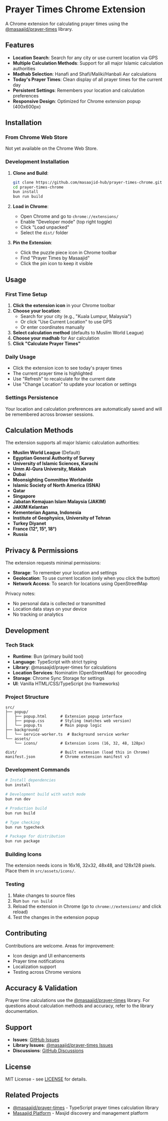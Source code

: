 # Prayer Times Chrome Extension

A Chrome extension for calculating prayer times using the [@masaajid/prayer-times](https://www.npmjs.com/package/@masaajid/prayer-times) library.

## Features

- **Location Search**: Search for any city or use current location via GPS
- **Multiple Calculation Methods**: Support for all major Islamic calculation authorities
- **Madhab Selection**: Hanafi and Shafi/Maliki/Hanbali Asr calculations
- **Today's Prayer Times**: Clean display of all prayer times for the current day
- **Persistent Settings**: Remembers your location and calculation preferences
- **Responsive Design**: Optimized for Chrome extension popup (400x600px)

## Installation

### From Chrome Web Store

Not yet available on the Chrome Web Store.

### Development Installation

1. **Clone and Build**:

   ```bash
   git clone https://github.com/masaajid-hub/prayer-times-chrome.git
   cd prayer-times-chrome
   bun install
   bun run build
   ```

2. **Load in Chrome**:
   - Open Chrome and go to `chrome://extensions/`
   - Enable "Developer mode" (top right toggle)
   - Click "Load unpacked"
   - Select the `dist/` folder

3. **Pin the Extension**:
   - Click the puzzle piece icon in Chrome toolbar
   - Find "Prayer Times by Masaajid"
   - Click the pin icon to keep it visible

## Usage

### First Time Setup

1. **Click the extension icon** in your Chrome toolbar
2. **Choose your location**:
   - Search for your city (e.g., "Kuala Lumpur, Malaysia")
   - Or click "Use Current Location" to use GPS
   - Or enter coordinates manually
3. **Select calculation method** (defaults to Muslim World League)
4. **Choose your madhab** for Asr calculation
5. **Click "Calculate Prayer Times"**

### Daily Usage

- Click the extension icon to see today's prayer times
- The current prayer time is highlighted
- Use "Refresh" to recalculate for the current date
- Use "Change Location" to update your location or settings

### Settings Persistence

Your location and calculation preferences are automatically saved and will be remembered across browser sessions.

## Calculation Methods

The extension supports all major Islamic calculation authorities:

- **Muslim World League** (Default)
- **Egyptian General Authority of Survey**
- **University of Islamic Sciences, Karachi**
- **Umm Al-Qura University, Makkah**
- **Dubai**
- **Moonsighting Committee Worldwide**
- **Islamic Society of North America (ISNA)**
- **Qatar**
- **Singapore**
- **Jabatan Kemajuan Islam Malaysia (JAKIM)**
- **JAKIM Kelantan**
- **Kementerian Agama, Indonesia**
- **Institute of Geophysics, University of Tehran**
- **Turkey Diyanet**
- **France (12°, 15°, 18°)**
- **Russia**

## Privacy & Permissions

The extension requests minimal permissions:

- **Storage**: To remember your location and settings
- **Geolocation**: To use current location (only when you click the button)
- **Network Access**: To search for locations using OpenStreetMap

Privacy notes:

- No personal data is collected or transmitted
- Location data stays on your device
- No tracking or analytics

## Development

### Tech Stack

- **Runtime**: Bun (primary build tool)
- **Language**: TypeScript with strict typing
- **Library**: @masaajid/prayer-times for calculations
- **Location Services**: Nominatim (OpenStreetMap) for geocoding
- **Storage**: Chrome Sync Storage for settings
- **UI**: Vanilla HTML/CSS/TypeScript (no frameworks)

### Project Structure

```
src/
├── popup/
│   ├── popup.html      # Extension popup interface
│   ├── popup.css       # Styling (matches web version)
│   └── popup.ts        # Main popup logic
├── background/
│   └── service-worker.ts  # Background service worker
└── assets/
    └── icons/          # Extension icons (16, 32, 48, 128px)

dist/                   # Built extension (load this in Chrome)
manifest.json           # Chrome extension manifest v3
```

### Development Commands

```bash
# Install dependencies
bun install

# Development build with watch mode
bun run dev

# Production build
bun run build

# Type checking
bun run typecheck

# Package for distribution
bun run package
```

### Building Icons

The extension needs icons in 16x16, 32x32, 48x48, and 128x128 pixels. Place them in `src/assets/icons/`.

### Testing

1. Make changes to source files
2. Run `bun run build`
3. Reload the extension in Chrome (go to `chrome://extensions/` and click reload)
4. Test the changes in the extension popup

## Contributing

Contributions are welcome. Areas for improvement:

- Icon design and UI enhancements
- Prayer time notifications
- Localization support
- Testing across Chrome versions

## Accuracy & Validation

Prayer time calculations use the [@masaajid/prayer-times](https://www.npmjs.com/package/@masaajid/prayer-times) library. For questions about calculation methods and accuracy, refer to the library documentation.

## Support

- **Issues**: [GitHub Issues](https://github.com/masaajid-hub/prayer-times-chrome/issues)
- **Library Issues**: [@masaajid/prayer-times Issues](https://github.com/masaajid-hub/prayer-times/issues)
- **Discussions**: [GitHub Discussions](https://github.com/masaajid-hub/prayer-times-chrome/discussions)

## License

MIT License - see [LICENSE](LICENSE) for details.

## Related Projects

- [@masaajid/prayer-times](https://github.com/masaajid-hub/prayer-times) - TypeScript prayer times calculation library
- [Masaajid Platform](https://github.com/masaajid-hub) - Masjid discovery and management platform
